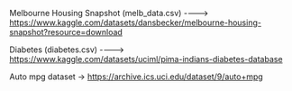 Melbourne Housing Snapshot (melb_data.csv) ----> https://www.kaggle.com/datasets/dansbecker/melbourne-housing-snapshot?resource=download

Diabetes (diabetes.csv) ----> https://www.kaggle.com/datasets/uciml/pima-indians-diabetes-database

Auto mpg dataset -> https://archive.ics.uci.edu/dataset/9/auto+mpg


